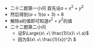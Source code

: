 - 二十二题第一小问 首先设$a\ =\ x^2\ +\ y^2$
- 然后得到$(a\ +\ 1)(a\ +\ 3)\ =\ 8$
- 解除a的值即可知道$x^2\ +\ y^2$的值
- 二十二题第二小问
	- 设$\Large{x\ +\ \frac{1}{x}\ =\ a}$
	- 因为$(x\ +\ \frac{1}{x})^2\ $